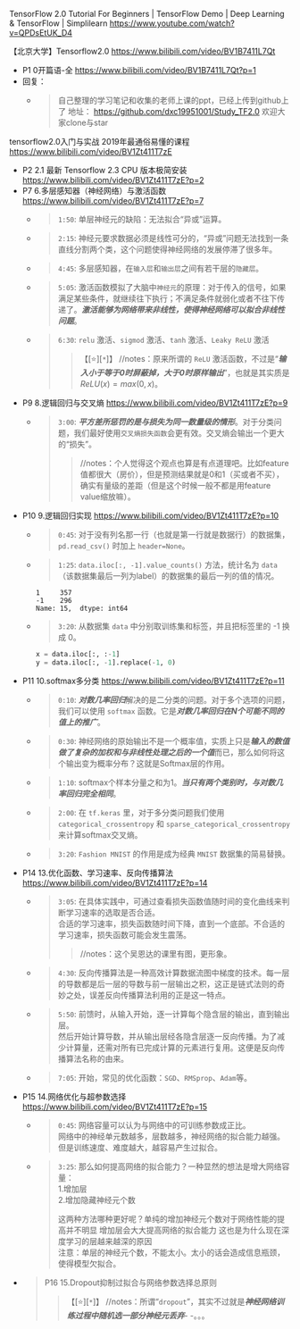 
TensorFlow 2.0 Tutorial For Beginners | TensorFlow Demo | Deep Learning & TensorFlow | Simplilearn https://www.youtube.com/watch?v=QPDsEtUK_D4

【北京大学】Tensorflow2.0 https://www.bilibili.com/video/BV1B7411L7Qt
- P1 0开篇语-全 https://www.bilibili.com/video/BV1B7411L7Qt?p=1
- 回复：
  * > 自己整理的学习笔记和收集的老师上课的ppt，已经上传到github上了 地址： https://github.com/dxc19951001/Study_TF2.0 欢迎大家clone与star

tensorflow2.0入门与实战 2019年最通俗易懂的课程 https://www.bilibili.com/video/BV1Zt411T7zE
- P2 2.1 最新 Tensorflow 2.3 CPU 版本极简安装 https://www.bilibili.com/video/BV1Zt411T7zE?p=2
- P7 6.多层感知器（神经网络）与激活函数 https://www.bilibili.com/video/BV1Zt411T7zE?p=7
  * > `1:50`: 单层神经元的缺陷：无法拟合“异或”运算。
  * > `2:15`: 神经元要求数据必须是线性可分的，“异或”问题无法找到一条直线分割两个类，这个问题使得神经网络的发展停滞了很多年。
  * > `4:45`: 多层感知器，在`输入层`和`输出层`之间有若干层的`隐藏层`。
  * > `5:05`: 激活函数模拟了大脑中`神经元`的原理：对于传入的信号，如果满足某些条件，就继续往下执行；不满足条件就弱化或者不往下传递了。***激活能够为网络带来非线性，使得神经网络可以拟合非线性问题***。
  * > `6:30`: `relu` 激活、`sigmod` 激活、`tanh` 激活、`Leaky ReLU` 激活
    >> 【[:star:][`*`]】 //notes：原来所谓的 `ReLU` 激活函数，不过是“***输入小于等于0时屏蔽掉，大于0时原样输出***”，也就是其实质是 $ReLU(x) = max(0, x)$。
- P9 8.逻辑回归与交叉熵 https://www.bilibili.com/video/BV1Zt411T7zE?p=9
  * > `3:00`: ***平方差所惩罚的是与损失为同一数量级的情形***。对于分类问题，我们最好使用`交叉熵损失函数`会更有效。交叉熵会输出一个更大的“损失”。
    >> //notes：个人觉得这个观点也算是有点道理吧。比如feature值都很大（房价），但是预测结果就是0和1（买或者不买），确实有量级的差距（但是这个时候一般不都是用feature value缩放嘛）。
- P10 9.逻辑回归实现 https://www.bilibili.com/video/BV1Zt411T7zE?p=10
  * > `0:45`: 对于没有列名那一行（也就是第一行就是数据行）的数据集，`pd.read_csv()` 时加上 `header=None`。
  * > `1:25`: `data.iloc[:, -1].value_counts()` 方法，统计名为 `data`（该数据集最后一列为label）的数据集的最后一列的值的情况。
    ```console
    1     357
    -1    296
    Name: 15,  dtype: int64 
    ```
  * > `3:20`: 从数据集 `data` 中分别取训练集和标签，并且把标签里的 -1 换成 0。
    ```py
    x = data.iloc[:, :-1]
    y = data.iloc[:, -1].replace(-1, 0)
    ```
- P11 10.softmax多分类 https://www.bilibili.com/video/BV1Zt411T7zE?p=11
  * > `0:10`: ***对数几率回归***解决的是二分类的问题。对于多个选项的问题，我们可以使用 `softmax` 函数。它是***对数几率回归在N个可能不同的值上的推广***。
  * > `0:30`: 神经网络的原始输出不是一个概率值，实质上只是***输入的数值做了复杂的加权和与非线性处理之后的一个值***而已，那么如何将这个输出变为概率分布？这就是Softmax层的作用。
  * > `1:10`: softmax个样本分量之和为1。***当只有两个类别时，与对数几率回归完全相同***。
  * > `2:00`: 在 `tf.keras` 里，对于多分类问题我们使用 `categorical_crossentropy` 和 `sparse_categorical_crossentropy` 来计算softmax交叉熵。
  * > `3:20`: `Fashion MNIST` 的作用是成为经典 `MNIST` 数据集的简易替换。
- P14 13.优化函数、学习速率、反向传播算法 https://www.bilibili.com/video/BV1Zt411T7zE?p=14
  * > `3:05`: 在具体实践中，可通过查看损失函数值随时间的变化曲线来判断学习速率的选取是否合适。 <br> 合适的学习速率，损失函数随时间下降，直到一个底部。不合适的学习速率，损失函数可能会发生震荡。
    >> //notes：这个吴恩达的课里有图，更形象。
  * > `4:30`: 反向传播算法是一种高效计算数据流图中梯度的技术。每一层的导数都是后一层的导数与前一层输出之积，这正是链式法则的奇妙之处，误差反向传播算法利用的正是这一特点。
  * > `5:50`: 前馈时，从输入开始，逐一计算每个隐含层的输出，直到输出层。 <br> 然后开始计算导数，并从输出层经各隐含层逐一反向传播。为了减少计算量，还需对所有已完成计算的元素进行复用。这便是反向传播算法名称的由来。
  * > `7:05`: 开始，常见的优化函数：`SGD`、`RMSprop`、`Adam`等。
- P15 14.网络优化与超参数选择 https://www.bilibili.com/video/BV1Zt411T7zE?p=15
  * > `0:45`: 网络容量可以认为与网络中的可训练参数成正比。 <br> 网络中的神经单元数越多，层数越多，神经网络的拟合能力越强。但是训练速度、难度越大，越容易产生过拟合。
  * > `3:25`: 那么如何提高网络的拟合能力？一种显然的想法是增大网络容量： <br> 1.增加层 <br> 2.增加隐藏神经元个数
    > 
    > 这两种方法哪种更好呢？单纯的增加神经元个数对于网络性能的提高并不明显 增加层会大大提高网络的拟合能力 这也是为什么现在深度学习的层越来越深的原因 <br> 注意：单层的神经元个数，不能太小。太小的话会造成信息瓶颈，使得模型欠拟合。
- > P16 15.Dropout抑制过拟合与网络参数选择总原则
  >> 【[:star:][`*`]】 //notes：所谓“`dropout`”，其实不过就是***神经网络训练过程中随机选一部分神经元丢弃***- -。。。
